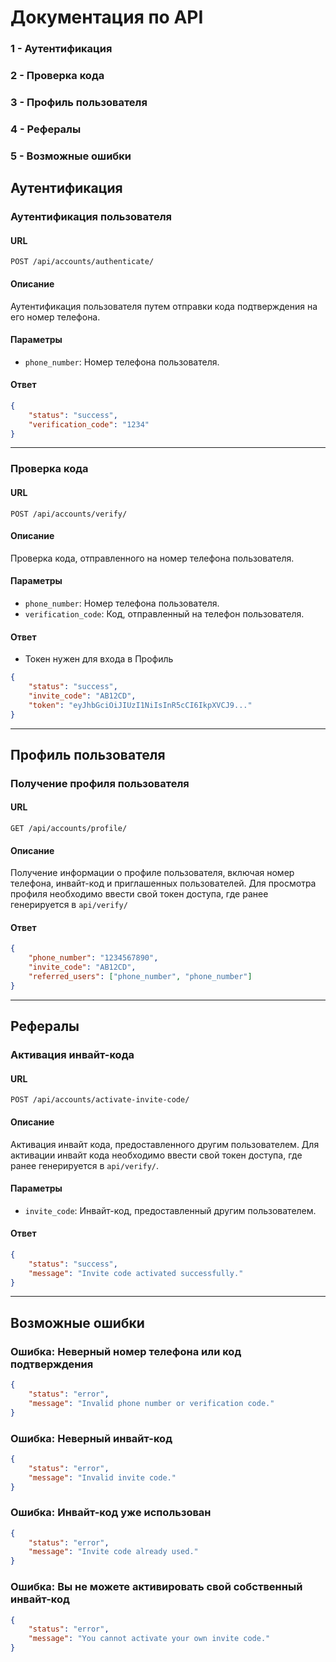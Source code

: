 # Документация по API
### 1 - Аутентификация
### 2 - Проверка кода
### 3 - Профиль пользователя
### 4 - Рефералы
### 5 - Возможные ошибки


## Аутентификация

### Аутентификация пользователя

#### URL

```
POST /api/accounts/authenticate/
```

#### Описание

Аутентификация пользователя путем отправки кода подтверждения на его номер телефона.

#### Параметры

- `phone_number`: Номер телефона пользователя.

#### Ответ

```json
{
    "status": "success",
    "verification_code": "1234"
}
```

---

### Проверка кода

#### URL

```
POST /api/accounts/verify/
```

#### Описание

Проверка кода, отправленного на номер телефона пользователя.

#### Параметры

- `phone_number`: Номер телефона пользователя.
- `verification_code`: Код, отправленный на телефон пользователя.

#### Ответ

- Токен нужен для входа в Профиль
 
```json
{
    "status": "success",
    "invite_code": "AB12CD",
    "token": "eyJhbGciOiJIUzI1NiIsInR5cCI6IkpXVCJ9..."
}
```

---

## Профиль пользователя

### Получение профиля пользователя

#### URL

```
GET /api/accounts/profile/
```

#### Описание

Получение информации о профиле пользователя, включая номер телефона, инвайт-код и приглашенных пользователей. Для просмотра профиля необходимо ввести свой токен доступа, где ранее генерируется в `api/verify/`
#### Ответ

```json
{
    "phone_number": "1234567890",
    "invite_code": "AB12CD",
    "referred_users": ["phone_number", "phone_number"]
}
```

---

## Рефералы

### Активация инвайт-кода

#### URL

```
POST /api/accounts/activate-invite-code/
```

#### Описание

Активация инвайт кода, предоставленного другим пользователем. 
Для активации инвайт кода необходимо ввести свой токен доступа, где ранее генерируется в `api/verify/`.

#### Параметры

- `invite_code`: Инвайт-код, предоставленный другим пользователем.

#### Ответ

```json
{
    "status": "success",
    "message": "Invite code activated successfully."
}
```

---

## Возможные ошибки

### Ошибка: Неверный номер телефона или код подтверждения
```json
{
    "status": "error",
    "message": "Invalid phone number or verification code."
}
```
### Ошибка: Неверный инвайт-код

```json
{
    "status": "error",
    "message": "Invalid invite code."
}
```

### Ошибка: Инвайт-код уже использован
```json
{
    "status": "error",
    "message": "Invite code already used."
}

```
### Ошибка: Вы не можете активировать свой собственный инвайт-код
```json
{
    "status": "error",
    "message": "You cannot activate your own invite code."
}

```